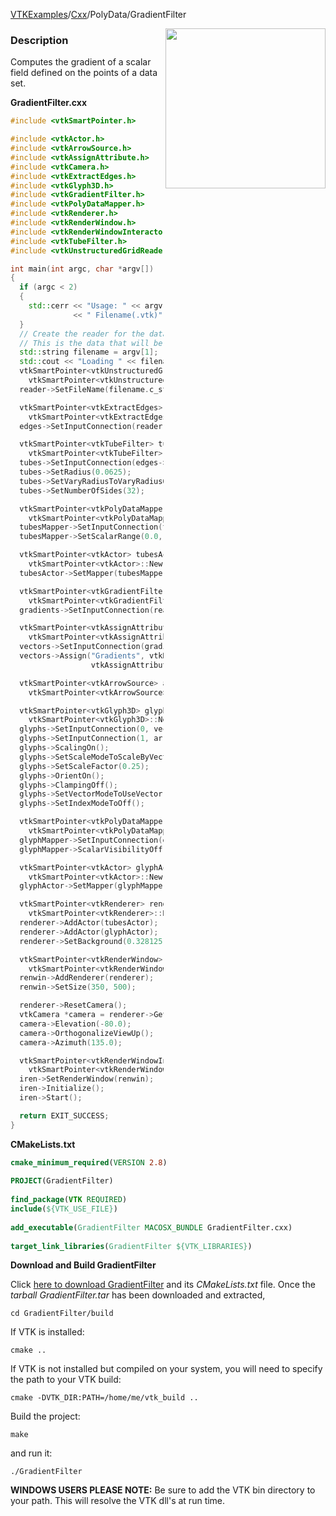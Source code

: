 [VTKExamples](/index/)/[Cxx](/Cxx)/PolyData/GradientFilter

<img align="right" src="https://github.com/lorensen/VTKExamples/blob/gh-pages/Testing/Baseline/PolyData/TestGradientFilter.png?raw=true" width="256" />

### Description
Computes the gradient of a scalar field defined on the points of a data set.

**GradientFilter.cxx**
```c++
#include <vtkSmartPointer.h>

#include <vtkActor.h>
#include <vtkArrowSource.h>
#include <vtkAssignAttribute.h>
#include <vtkCamera.h>
#include <vtkExtractEdges.h>
#include <vtkGlyph3D.h>
#include <vtkGradientFilter.h>
#include <vtkPolyDataMapper.h>
#include <vtkRenderer.h>
#include <vtkRenderWindow.h>
#include <vtkRenderWindowInteractor.h>
#include <vtkTubeFilter.h>
#include <vtkUnstructuredGridReader.h>

int main(int argc, char *argv[])
{
  if (argc < 2)
  {
    std::cerr << "Usage: " << argv[0]
              << " Filename(.vtk)" << std::endl;
  }
  // Create the reader for the data.
  // This is the data that will be volume rendered.
  std::string filename = argv[1];
  std::cout << "Loading " << filename.c_str() << std::endl;
  vtkSmartPointer<vtkUnstructuredGridReader> reader =
    vtkSmartPointer<vtkUnstructuredGridReader>::New();
  reader->SetFileName(filename.c_str());

  vtkSmartPointer<vtkExtractEdges> edges =
    vtkSmartPointer<vtkExtractEdges>::New();
  edges->SetInputConnection(reader->GetOutputPort());

  vtkSmartPointer<vtkTubeFilter> tubes =
    vtkSmartPointer<vtkTubeFilter>::New();
  tubes->SetInputConnection(edges->GetOutputPort());
  tubes->SetRadius(0.0625);
  tubes->SetVaryRadiusToVaryRadiusOff();
  tubes->SetNumberOfSides(32);

  vtkSmartPointer<vtkPolyDataMapper> tubesMapper =
    vtkSmartPointer<vtkPolyDataMapper>::New();
  tubesMapper->SetInputConnection(tubes->GetOutputPort());
  tubesMapper->SetScalarRange(0.0, 26.0);

  vtkSmartPointer<vtkActor> tubesActor =
    vtkSmartPointer<vtkActor>::New();
  tubesActor->SetMapper(tubesMapper);

  vtkSmartPointer<vtkGradientFilter> gradients =
    vtkSmartPointer<vtkGradientFilter>::New();
  gradients->SetInputConnection(reader->GetOutputPort());

  vtkSmartPointer<vtkAssignAttribute> vectors =
    vtkSmartPointer<vtkAssignAttribute>::New();
  vectors->SetInputConnection(gradients->GetOutputPort());
  vectors->Assign("Gradients", vtkDataSetAttributes::VECTORS,
                  vtkAssignAttribute::POINT_DATA);

  vtkSmartPointer<vtkArrowSource> arrow =
    vtkSmartPointer<vtkArrowSource>::New();

  vtkSmartPointer<vtkGlyph3D> glyphs =
    vtkSmartPointer<vtkGlyph3D>::New();
  glyphs->SetInputConnection(0, vectors->GetOutputPort());
  glyphs->SetInputConnection(1, arrow->GetOutputPort());
  glyphs->ScalingOn();
  glyphs->SetScaleModeToScaleByVector();
  glyphs->SetScaleFactor(0.25);
  glyphs->OrientOn();
  glyphs->ClampingOff();
  glyphs->SetVectorModeToUseVector();
  glyphs->SetIndexModeToOff();

  vtkSmartPointer<vtkPolyDataMapper> glyphMapper =
    vtkSmartPointer<vtkPolyDataMapper>::New();
  glyphMapper->SetInputConnection(glyphs->GetOutputPort());
  glyphMapper->ScalarVisibilityOff();

  vtkSmartPointer<vtkActor> glyphActor =
    vtkSmartPointer<vtkActor>::New();
  glyphActor->SetMapper(glyphMapper);

  vtkSmartPointer<vtkRenderer> renderer =
    vtkSmartPointer<vtkRenderer>::New();
  renderer->AddActor(tubesActor);
  renderer->AddActor(glyphActor);
  renderer->SetBackground(0.328125, 0.347656, 0.425781);

  vtkSmartPointer<vtkRenderWindow> renwin =
    vtkSmartPointer<vtkRenderWindow>::New();
  renwin->AddRenderer(renderer);
  renwin->SetSize(350, 500);

  renderer->ResetCamera();
  vtkCamera *camera = renderer->GetActiveCamera();
  camera->Elevation(-80.0);
  camera->OrthogonalizeViewUp();
  camera->Azimuth(135.0);

  vtkSmartPointer<vtkRenderWindowInteractor> iren =
    vtkSmartPointer<vtkRenderWindowInteractor>::New();
  iren->SetRenderWindow(renwin);
  iren->Initialize();
  iren->Start();

  return EXIT_SUCCESS;
}
```
**CMakeLists.txt**
```cmake
cmake_minimum_required(VERSION 2.8)
 
PROJECT(GradientFilter)
 
find_package(VTK REQUIRED)
include(${VTK_USE_FILE})
 
add_executable(GradientFilter MACOSX_BUNDLE GradientFilter.cxx)
 
target_link_libraries(GradientFilter ${VTK_LIBRARIES})
```

**Download and Build GradientFilter**

Click [here to download GradientFilter](https://github.com/lorensen/VTKWikiExamplesTarballs/raw/master/GradientFilter.tar) and its *CMakeLists.txt* file.
Once the *tarball GradientFilter.tar* has been downloaded and extracted,
```
cd GradientFilter/build 
```
If VTK is installed:
```
cmake ..
```
If VTK is not installed but compiled on your system, you will need to specify the path to your VTK build:
```
cmake -DVTK_DIR:PATH=/home/me/vtk_build ..
```
Build the project:
```
make
```
and run it:
```
./GradientFilter
```
**WINDOWS USERS PLEASE NOTE:** Be sure to add the VTK bin directory to your path. This will resolve the VTK dll's at run time.

